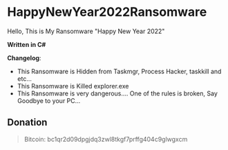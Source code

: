 # HappyNewYear2022Ransomware
Hello, This is My Ransomware "Happy New Year 2022"

**Written in C#**

**Changelog**:
- This Ransomware is Hidden from Taskmgr, Process Hacker, taskkill and etc... 
- This Ransomware is Killed explorer.exe
- This Ransomware is very dangerous.... One of the rules is broken, Say Goodbye to your PC...

## Donation
> Bitcoin: bc1qr2d09dpgjdq3zwl8tkgf7prffg404c9glwgxcm
